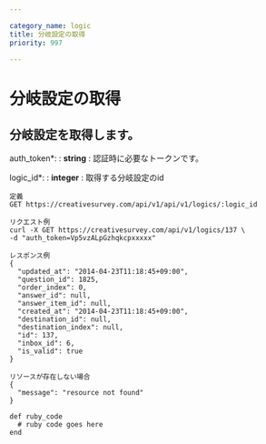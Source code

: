 ```yaml
---

category_name: logic
title: 分岐設定の取得
priority: 997

---
```


# 分岐設定の取得

## 分岐設定を取得します。

auth_token*:
: __string__
: 認証時に必要なトークンです。

logic_id*:
: __integer__
: 取得する分岐設定のid

~~~
定義
GET https://creativesurvey.com/api/v1/api/v1/logics/:logic_id

リクエスト例
curl -X GET https://creativesurvey.com/api/v1/logics/137 \
-d "auth_token=Vp5vzALpGzhqkcpxxxxx"

レスポンス例
{
  "updated_at": "2014-04-23T11:18:45+09:00",
  "question_id": 1825,
  "order_index": 0,
  "answer_id": null,
  "answer_item_id": null,
  "created_at": "2014-04-23T11:18:45+09:00",
  "destination_id": null,
  "destination_index": null,
  "id": 137,
  "inbox_id": 6,
  "is_valid": true
}

リソースが存在しない場合
{
  "message": "resource not found"
}
~~~

~~~
def ruby_code
  # ruby code goes here
end
~~~

